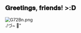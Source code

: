 ## 𝐆𝐫𝐞𝐞𝐭𝐢𝐧𝐠𝐬, 𝐟𝐫𝐢𝐞𝐧𝐝𝐬! >:𝐃
![G72Bn.png](https://cdn1.picturebb.com/1/2025/03/25/G72Bn.png)  
./づ~ 🍓"
